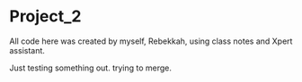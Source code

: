 # Project_2

All code here was created by myself, Rebekkah, using class notes and Xpert assistant.

Just testing something out. trying to merge.
